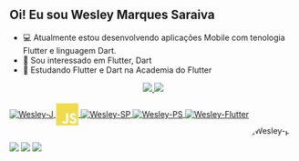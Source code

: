 ## Oi! Eu sou Wesley Marques Saraiva

- :computer: Atualmente estou desenvolvendo aplicações Mobile com tenologia Flutter e linguagem Dart.
- 👀 Sou interessado em Flutter, Dart
- 🌱 Estudando Flutter e Dart na Academia do Flutter

<div align="center">
  <a href="https://github.com/wesley-saraiva">
  <img height="180em" src="https://github-readme-stats.vercel.app/api?username=wesley-saraiva&show_icons=true&theme=dark&include_all_commits=true&count_private=true"/>
  <img height="180em" src="https://github-readme-stats.vercel.app/api/top-langs/?username=wesley-saraiva&layout=compact&langs_count=7&theme=dark"/>
</div>
  <div style="display: inline_block"><br>
  <img align="center" alt="Wesley-J" height="40" width="40" src="https://cdn.jsdelivr.net/gh/devicons/devicon/icons/java/java-original.svg">
  <img align="center" alt="Wesley-Js" height="40" width="40" src="https://raw.githubusercontent.com/devicons/devicon/master/icons/javascript/javascript-plain.svg">
  <img align="center" alt="Wesley-SP" height="50" width="40" src="https://cdn.jsdelivr.net/gh/devicons/devicon/icons/spring/spring-original-wordmark.svg" />  
  <img align="center" alt="Wesley-PS" height="40" width="40" src="https://cdn.jsdelivr.net/gh/devicons/devicon/icons/postgresql/postgresql-original-wordmark.svg" /> 
  <img align="center" alt="Wesley-Flutter" height="40" width="100" src="https://upload.wikimedia.org/wikipedia/commons/thumb/4/44/Google-flutter-logo.svg/2560px-Google-flutter-logo.svg.png" />
  <img align="right" alt="Wesley-pic" height="150" style="border-radius:50px;" src="https://media.giphy.com/media/MGdfeiKtEiEPS/giphy.gif">
</div>
  
  ##
  
<div> 
  <a href="https://instagram.com/w_saraiiva" target="_blank"><img src="https://img.shields.io/badge/-Instagram-%23E4405F?style=for-the-badge&logo=instagram&logoColor=white" target="_blank"></a>
  <a href = "mailto:wesleysaraiva109@gmail.com"><img src="https://img.shields.io/badge/-Gmail-%23333?style=for-the-badge&logo=gmail&logoColor=white" target="_blank"></a>
  <a href="https://www.linkedin.com/in/wesley-marques-saraiva" target="_blank"><img src="https://img.shields.io/badge/-LinkedIn-%230077B5?style=for-the-badge&logo=linkedin&logoColor=white" target="_blank"></a> 
  
</div>
